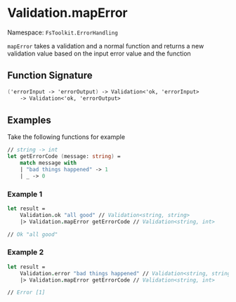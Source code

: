 # Validation.mapError

Namespace: `FsToolkit.ErrorHandling`

`mapError` takes a validation and a normal function and returns a new validation value based on the input error value and the function

## Function Signature

```fsharp
('errorInput -> 'errorOutput) -> Validation<'ok, 'errorInput> 
    -> Validation<'ok, 'errorOutput>
```

## Examples

Take the following functions for example

```fsharp
// string -> int
let getErrorCode (message: string) =
    match message with
    | "bad things happened" -> 1
    | _ -> 0
```

### Example 1

```fsharp
let result =
    Validation.ok "all good" // Validation<string, string>
    |> Validation.mapError getErrorCode // Validation<string, int>

// Ok "all good"
```

### Example 2

```fsharp
let result =
    Validation.error "bad things happened" // Validation<string, string>
    |> Validation.mapError getErrorCode // Validation<string, int>

// Error [1]
```
